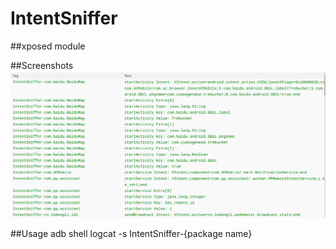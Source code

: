 # IntentSniffer
##xposed module

##Screenshots
![log](screenshots/log.png)

##Usage
adb shell logcat -s IntentSniffer-{package name}
